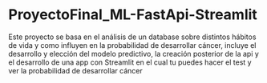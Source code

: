 # ProyectoFinal_ML-FastApi-Streamlit
Este proyecto se basa en el análisis de un database sobre distintos hábitos de vida y como influyen en la probabilidad de desarrollar cáncer, incluye el desarrollo y elección del modelo predictivo, la creación posterior de la api y el desarrollo de una app con Streamlit  en el cual tu puedes hacer el test y ver la probabilidad de desarrollar cáncer
